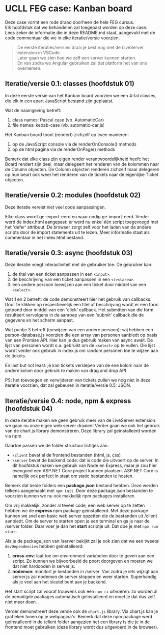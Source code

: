 # UCLL FEG case: Kanban board
Deze case vormt een rode draad doorheen de hele FEG cursus.  
Elk hoofdstuk dat we behandelen zal toegepast worden op deze case.  
Lees zeker de informatie die in deze README.md staat, aangevuld met de code commentaar die we in elke iteratie/versie voorzien.

> De eerste iteraties/versies draai je best nog met de LiveServer extension in VSCode.  
> Later gaan we zien hoe we zelf een server kunnen starten.  
> En van zodra we Angular gebruiken zal dat platform het van ons overnemen.

## Iteratie/versie 0.1: classes (hoofdstuk 01)
In deze eerste versie van het Kanban board voorzien we een 4-tal classes, die elk in een apart JavaScript bestand zijn geplaatst.

Wat de naamgeving betreft:
1. class names: Pascal case (vb. AutomaticCar)
2. file names: kebab-case (vb. automatic-car.js)

Het Kanban board toont (rendert) zichzelf op twee manieren:
1. op de JavaScript console via de renderOnConsole() methods
2. op de html pagina via de renderOnPage() methods

Bemerk dat elke class zijn eigen render verantwoordelijkheid heeft:
het Board rendert zijn deel, maar delegeert het renderen van de kolommen naar de Column objecten. De Column objecten renderen zichzelf maar delegeren op hun beurt ook weer het renderen van de tickets naar de eigenlijke Ticket objecten.

## Iteratie/versie 0.2: modules (hoofdstuk 02)
Deze iteratie vereist niet veel code aanpassingen.

Elke class wordt ge-export-eerd en waar nodig ge-import-eerd.
Verder werd de index.html aangepast: er werd nu enkel één script toegevoegd met het 'defer' attribuut. De browser zorgt zelf voor het laden van de andere scripts door de import statements uit te lezen. Meer informatie staat als commentaar in het index.html bestand.

## Iteratie/versie 0.3: async (hoofdstuk 03)
Deze iteratie voegt interactiviteit met de gebruiker toe. De gebruiker kan:
1. de titel van een ticket aanpassen in een ```<input>```.
2. de beschrijving van een ticket aanpassen in een ```<textarea>```.
3. een andere persoon toewijzen aan een ticket door middel van een ```<select>```.

Wat 1 en 2 betreft: de code demonstreert hier het gebruik van callbacks. Door te klikken op respectievelijk een titel of beschrijving wordt er een form getoond door middel van een 'click' callback. Het submitten van die form resulteert vervolgens in de aanroep van een 'submit' callback die de gegevens en het scherm aanpast.

Wat puntje 3 betreft (toewijzen van een andere persoon): wij hebben een person-database.js voorzien die een array van personen aanbiedt op basis van een Promise API. Hier kan je dus gebruik maken van async await. De lijst van personen wordt o.a. gebruikt om de ```<select>``` op te vullen. Die lijst wordt verder ook gebruik in index.js om random personen toe te wijzen aan de tickets.

En last but not least: je kan tickets verslepen van de ene kolom naar de andere kolom door gebruik te maken van drag and drop API.

PS: het toevoegen en verwijderen van tickets zullen we nog niet in deze iteratie voorzien, dat zal gebeuren in iteratie/versie 0.5: JSON.

## Iteratie/versie 0.4: node, npm & express (hoofdstuk 04)
In deze iteratie maken we geen gebruik meer van de LiveServer extension: we gaan nu onze eigen web server draaien! Verder gaan we ook het gebruik van de chart.js library demonstreren. Deze library zal geïnstalleerd worden via npm.

Daartoe passen we de folder structuur lichtjes aan:
* ```\client``` bevat al de frontend bestanden (html, js, css)
* ```\server``` bevat de backend code: dat is code die uitvoert op de server. In dit hoofdstuk maken we gebruik van Node en Express, maar je zou hier evengoed een ASP.NET Core project kunnen plaatsen. ASP.NET Core is namelijk ook perfect in staat om static bestanden te hosten.

Bemerk dat beide folders een **package.json** bestand hebben.
Deze werden telkens aangemaakt met ```npm init```. 
Door deze package.json bestanden te voorzien kunnen we nu ook makkelijk npm packages installeren.

Om vrij makkelijk, zonder al teveel code, een web server op te zetten hebben we de **express** npm package geïnstalleerd. Met deze package kunnen we snel een basic web server opzetten die de bestanden uit /client aanbiedt. Om de server te starten open je een terminal en ga je naar de /server folder. Daar voer je dan het **start** scriptje uit. Dat doe je met ```npm run start```. 

Als je de package.json van /server bekijkt zal je ook zien dat we een tweetal ```devDependencies``` hebben geïnstalleerd:
1. **cross-env**: laat toe om environment variabelen door te geven aan een script. Zo kunnen we bijvoorbeeld de poort doorgeven en moeten we dat niet hardcoden in server.js.
2. **nodemon**: monitort je bestanden in /server. Van zodra je iets wijzigt aan server.js zal nodemon de server stoppen en weer starten. Superhandig als je veel aan het sleutel bent aan je backend.

Het start script zal vooraf trouwens ook een ```npm ci``` uitvoeren: zo worden al de benodigde packages automatisch geïnstalleerd en moet je dat dus zelf niet meer doen.

Verder demonstreert deze versie ook de ```chart.js``` library. Via chart.js kan je grafieken tonen op je webpagina's.
Bemerk dat deze npm package werd geïnstalleerd in de /client folder aangezien het een library is die je in de frontend moet gebruiken (deze library wordt dus uitgevoerd in de browser).